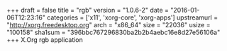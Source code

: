 +++
draft = false
title = "rgb"
version = "1.0.6-2"
date = "2016-01-06T12:23:16"
categories = ['x11', 'xorg-core', 'xorg-apps']
upstreamurl = "http://xorg.freedesktop.org"
arch = "x86_64"
size = "22036"
usize = "100158"
sha1sum = "396bbc767296830ba2b2b4aebc16e8d27e56106a"
+++
X.Org rgb application